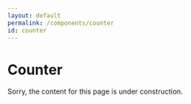 ```yaml
---
layout: default
permalink: /components/counter
id: counter
---
```


# Counter

Sorry, the content for this page is under construction.

